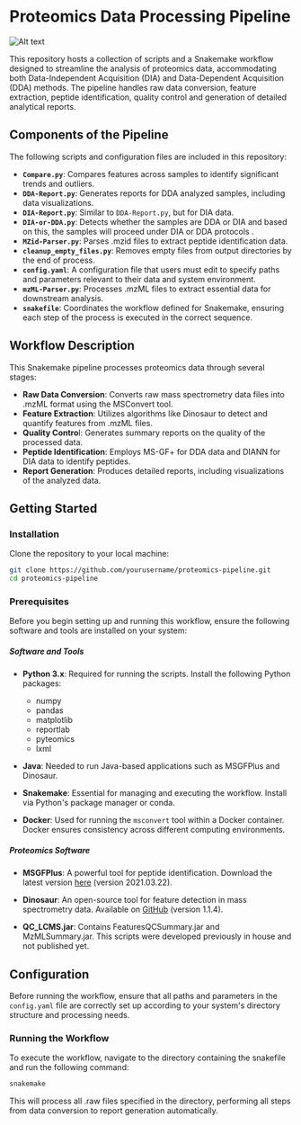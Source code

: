 
# Proteomics Data Processing Pipeline

![Alt text](/home/ubuntu/snake-test/Images/Workflow.png)

This repository hosts a collection of scripts and a Snakemake workflow designed to streamline the analysis of proteomics data, accommodating both Data-Independent Acquisition (DIA) and Data-Dependent Acquisition (DDA) methods. The pipeline handles raw data conversion, feature extraction, peptide identification, quality control and generation of detailed analytical reports.

## Components of the Pipeline

The following scripts and configuration files are included in this repository:

- **`Compare.py`**: Compares features across samples to identify significant trends and outliers.
- **`DDA-Report.py`**: Generates reports for DDA analyzed samples, including data visualizations.
- **`DIA-Report.py`**: Similar to `DDA-Report.py`, but for DIA data.
- **`DIA-or-DDA.py`**: Detects whether the samples are DDA or DIA and based on this, the samples will proceed under DIA or DDA protocols .
- **`MZid-Parser.py`**: Parses .mzid files to extract peptide identification data.
- **`cleanup_empty_files.py`**: Removes empty files from output directories by the end of process.
- **`config.yaml`**: A configuration file that users must edit to specify paths and parameters relevant to their data and system environment.
- **`mzML-Parser.py`**: Processes .mzML files to extract essential data for downstream analysis.
- **`snakefile`**: Coordinates the workflow defined for Snakemake, ensuring each step of the process is executed in the correct sequence.

## Workflow Description

This Snakemake pipeline processes proteomics data through several stages:

- **Raw Data Conversion**: Converts raw mass spectrometry data files into .mzML format using the MSConvert tool.
- **Feature Extraction**: Utilizes algorithms like Dinosaur to detect and quantify features from .mzML files.
- **Quality Contro**l: Generates summary reports on the quality of the processed data.
- **Peptide Identification**: Employs MS-GF+ for DDA data and DIANN for DIA data to identify peptides.
- **Report Generation**: Produces detailed reports, including visualizations of the analyzed data.

## Getting Started
### Installation

Clone the repository to your local machine:

```bash
git clone https://github.com/yourusername/proteomics-pipeline.git
cd proteomics-pipeline
```

### Prerequisites


Before you begin setting up and running this workflow, ensure the following software and tools are installed on your system:

##### Software and Tools

- **Python 3.x**: Required for running the scripts. Install the following Python packages:
  - numpy
  - pandas
  - matplotlib
  - reportlab
  - pyteomics
  - lxml

- **Java**: Needed to run Java-based applications such as MSGFPlus and Dinosaur.

- **Snakemake**: Essential for managing and executing the workflow. Install via Python's package manager or conda.

- **Docker**: Used for running the `msconvert` tool within a Docker container. Docker ensures consistency across different computing environments.

##### Proteomics Software

- **MSGFPlus**: A powerful tool for peptide identification. Download the latest version [here](https://github.com/MSGFPlus/msgfplus) (version 2021.03.22).

- **Dinosaur**: An open-source tool for feature detection in mass spectrometry data. Available on [GitHub](https://github.com/fickludd/dinosaur) (version 1.1.4).
- **QC_LCMS.jar**:  Contains FeaturesQCSummary.jar and MzMLSummary.jar. This scripts were developed previously in house and not published yet.

## Configuration

Before running the workflow, ensure that all paths and parameters in the `config.yaml` file are correctly set up according to your system's directory structure and processing needs.

### Running the Workflow
To execute the workflow, navigate to the directory containing the snakefile and run the following command:

```bash
snakemake
```
This will process all .raw files specified in the directory, performing all steps from data conversion to report generation automatically.

